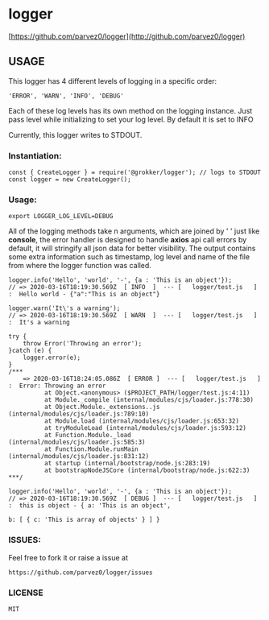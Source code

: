 # logger

[https://github.com/parvez0/logger](http://github.com/parvez0/logger)

## USAGE

This logger has 4 different levels of logging in a specific order:

    'ERROR', 'WARN', 'INFO', 'DEBUG'
    
Each of these log levels has its own method on the logging instance. Just pass level while initializing to set your log level. By default it is set to INFO

Currently, this logger writes to STDOUT.

### Instantiation:

    const { CreateLogger } = require('@grokker/logger'); // logs to STDOUT
    const logger = new CreateLogger();
    
### Usage:

    export LOGGER_LOG_LEVEL=DEBUG

All of the logging methods take n arguments, which are joined by ' ' just like **console**, the error handler is designed to handle **axios** api call errors by default, it will stringify all json data for better visibility.
The output contains some extra information such as timestamp, log level and name of the file from where the logger function was called.  


    logger.info('Hello', 'world', '-', {a : 'This is an object'});
    // => 2020-03-16T18:19:30.569Z  [ INFO  ]  --- [   logger/test.js   ] :  Hello world - {"a":"This is an object"}
    
    logger.warn('It\'s a warning');
    // => 2020-03-16T18:19:30.569Z  [ WARN  ]  --- [   logger/test.js   ] :  It's a warning
    
    try {
        throw Error('Throwing an error');
    }catch (e) {
        logger.error(e);
    }
    /***
        => 2020-03-16T18:24:05.086Z  [ ERROR ]  --- [   logger/test.js   ] :  Error: Throwing an error
              at Object.<anonymous> ($PROJECT_PATH/logger/test.js:4:11)
              at Module._compile (internal/modules/cjs/loader.js:778:30)
              at Object.Module._extensions..js (internal/modules/cjs/loader.js:789:10)
              at Module.load (internal/modules/cjs/loader.js:653:32)
              at tryModuleLoad (internal/modules/cjs/loader.js:593:12)
              at Function.Module._load (internal/modules/cjs/loader.js:585:3)
              at Function.Module.runMain (internal/modules/cjs/loader.js:831:12)
              at startup (internal/bootstrap/node.js:283:19)
              at bootstrapNodeJSCore (internal/bootstrap/node.js:622:3)
    ***/
    
    logger.info('Hello', 'world', '-', {a : 'This is an object'});
    // => 2020-03-16T18:19:30.569Z  [ DEBUG ]  --- [   logger/test.js   ] :  this is object - { a: 'This is an object',
                                                                                b: [ { c: 'This is array of objects' } ] }
    
### ISSUES:
Feel free to fork it or raise a issue at 

    https://github.com/parvez0/logger/issues
    
### LICENSE

    MIT
    

